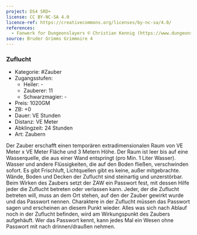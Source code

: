 ```yaml
---
project: DS4 SRD+
license: CC BY-NC-SA 4.0
licence-ref: https://creativecommons.org/licenses/by-nc-sa/4.0/
references: 
  - Fanwerk for Dungeonslayers © Christian Kennig (https://www.dungeonslayers.net/)
source: Bruder Grimms Grimmoire 4
---
```


### Zuflucht

- Kategorie: #Zauber
- Zugangsstufen:
  - Heiler: -
  - Zauberer: 11
  - Schwarzmagier: -
- Preis: 1020GM
- ZB: +0
- Dauer: VE Stunden
- Distanz: VE Meter
- Abklingzeit: 24 Stunden
- Art: Zaubern

Der Zauber erschafft einen temporären extradimensionalen Raum von VE Meter x VE Meter Fläche und 3 Metern Höhe. Der Raum ist leer bis auf eine Wasserquelle, die aus einer Wand entspringt (pro Min. 1 Liter Wasser). Wasser und andere Flüssigkeiten, die auf den Boden fließen, verschwinden sofort. Es gibt Frischluft, Lichtquellen gibt es keine, außer mitgebrachte. Wände, Boden und Decken der Zuflucht sind steinartig und unzerstörbar. Beim Wirken des Zaubers setzt der ZAW ein Passwort fest, mit dessen Hilfe jeder die Zuflucht betreten oder verlassen kann. Jeder, der die Zuflucht betreten will, muss an dem Ort stehen, auf den der Zauber gewirkt wurde und das Passwort nennen. Charaktere in der Zuflucht müssen das Passwort sagen und erscheinen an diesem Punkt wieder. Alles was sich nach Ablauf noch in der Zuflucht befinden, wird am Wirkungspunkt des Zaubers aufgehäuft. Wer das Passwort kennt, kann jedes Mal ein Wesen ohne Passwort mit nach drinnen/draußen nehmen.

